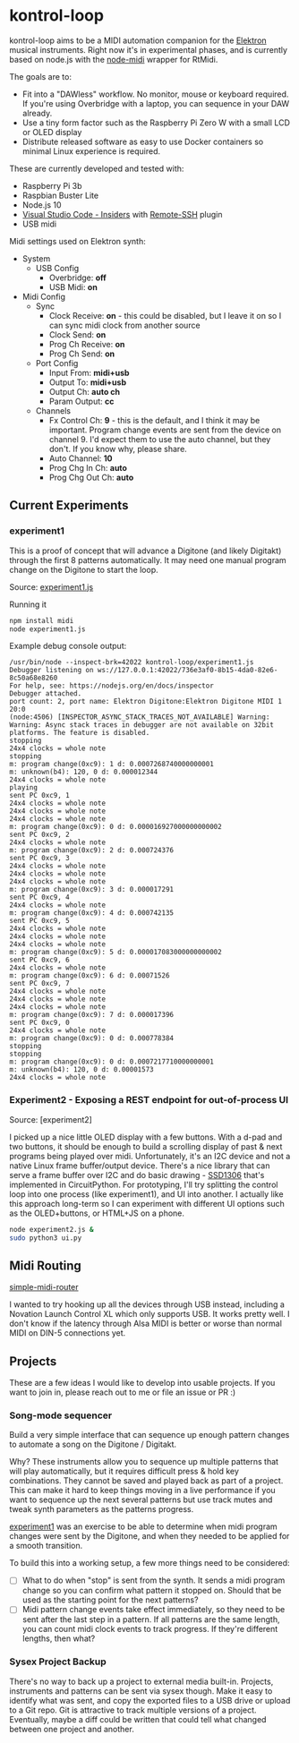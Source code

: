 # kontrol-loop

kontrol-loop aims to be a MIDI automation companion for the [Elektron] musical instruments. Right now it's in experimental phases, and is currently based on node.js with the [node-midi] wrapper for RtMidi. 


The goals are to:

- Fit into a "DAWless" workflow. No monitor, mouse or keyboard required. If you're using Overbridge with a laptop, you can sequence in your DAW already.
- Use a tiny form factor such as the Raspberry Pi Zero W with a small LCD or OLED display
- Distribute released software as easy to use Docker containers so minimal Linux experience is required.


These are currently developed and tested with:

- Raspberry Pi 3b
- Raspbian Buster Lite
- Node.js 10
- [Visual Studio Code - Insiders] with [Remote-SSH] plugin
- USB midi

Midi settings used on Elektron synth:

- System
  - USB Config
    - Overbridge: **off**
    - USB Midi: **on**
- Midi Config
  - Sync
    - Clock Receive: **on** - this could be disabled, but I leave it on so I can sync midi clock from another source
    - Clock Send: **on**
    - Prog Ch Receive: **on**
    - Prog Ch Send: **on**
  - Port Config
    - Input From: **midi+usb**
    - Output To: **midi+usb**
    - Output Ch: **auto ch**
    - Param Output: **cc**
  - Channels
    - Fx Control Ch: **9** - this is the default, and I think it may be important. Program change events are sent from the device on channel 9. I'd expect them to use the auto channel, but they don't. If you know why, please share.
    - Auto Channel: **10**
    - Prog Chg In Ch: **auto**
    - Prog Chg Out Ch: **auto**

## Current Experiments

### experiment1

This is a proof of concept that will advance a Digitone (and likely Digitakt) through the first 8 patterns automatically. It may need one manual program change on the Digitone to start the loop.

Source: [experiment1.js]

Running it

```sh
npm install midi
node experiment1.js
```

Example debug console output:

```none
/usr/bin/node --inspect-brk=42022 kontrol-loop/experiment1.js
Debugger listening on ws://127.0.0.1:42022/736e3af0-8b15-4da0-82e6-8c50a68e8260
For help, see: https://nodejs.org/en/docs/inspector
Debugger attached.
port count: 2, port name: Elektron Digitone:Elektron Digitone MIDI 1 20:0
(node:4506) [INSPECTOR_ASYNC_STACK_TRACES_NOT_AVAILABLE] Warning: Warning: Async stack traces in debugger are not available on 32bit platforms. The feature is disabled.
stopping
24x4 clocks = whole note
stopping
m: program change(0xc9): 1 d: 0.0007268740000000001
m: unknown(b4): 120, 0 d: 0.000012344
24x4 clocks = whole note
playing
sent PC 0xc9, 1
24x4 clocks = whole note
24x4 clocks = whole note
24x4 clocks = whole note
m: program change(0xc9): 0 d: 0.000016927000000000002
sent PC 0xc9, 2
24x4 clocks = whole note
m: program change(0xc9): 2 d: 0.000724376
sent PC 0xc9, 3
24x4 clocks = whole note
24x4 clocks = whole note
24x4 clocks = whole note
m: program change(0xc9): 3 d: 0.000017291
sent PC 0xc9, 4
24x4 clocks = whole note
m: program change(0xc9): 4 d: 0.000742135
sent PC 0xc9, 5
24x4 clocks = whole note
24x4 clocks = whole note
24x4 clocks = whole note
m: program change(0xc9): 5 d: 0.000017083000000000002
sent PC 0xc9, 6
24x4 clocks = whole note
m: program change(0xc9): 6 d: 0.00071526
sent PC 0xc9, 7
24x4 clocks = whole note
24x4 clocks = whole note
24x4 clocks = whole note
m: program change(0xc9): 7 d: 0.000017396
sent PC 0xc9, 0
24x4 clocks = whole note
m: program change(0xc9): 0 d: 0.000778384
stopping
stopping
m: program change(0xc9): 0 d: 0.0007217710000000001
m: unknown(b4): 120, 0 d: 0.00001573
24x4 clocks = whole note
```


### Experiment2 - Exposing a REST endpoint for out-of-process UI

Source: [experiment2]

I picked up a nice little OLED display with a few buttons. With a d-pad and two buttons, it should be enough to build a scrolling display of past & next programs being played over midi. Unfortunately, it's an I2C device and not a native Linux frame buffer/output device. There's a nice library that can serve a frame buffer over I2C and do basic drawing - [SSD1306](https://github.com/adafruit/Adafruit_CircuitPython_SSD1306) that's implemented in CircuitPython. For prototyping, I'll try splitting the control loop into one process (like experiment1), and UI into another. I actually like this approach long-term so I can experiment with different UI options such as the OLED+buttons, or HTML+JS on a phone.

```bash
node experiment2.js &
sudo python3 ui.py
```

## Midi Routing

[simple-midi-router](simple-midi-router/README.md)

I wanted to try hooking up all the devices through USB instead, including a Novation Launch Control XL which only supports USB. It works pretty well. I don't know if the latency through Alsa MIDI is better or worse than normal MIDI on DIN-5 connections yet.

## Projects

These are a few ideas I would like to develop into usable projects. If you want to join in, please reach out to me or file an issue or PR :)

### Song-mode sequencer

Build a very simple interface that can sequence up enough pattern changes to automate a song on the Digitone / Digitakt. 

Why? These instruments allow you to sequence up multiple patterns that will play automatically, but it requires difficult press & hold key combinations. They cannot be saved and played back as part of a project. This can make it hard to keep things moving in a live performance if you want to sequence up the next several patterns but use track mutes and tweak synth parameters as the patterns progress.

[experiment1](#experiment1) was an exercise to be able to determine when midi program changes were sent by the Digitone, and when they needed to be applied for a smooth transition.

To build this into a working setup, a few more things need to be considered:

- [ ] What to do when "stop" is sent from the synth. It sends a midi program change so you can confirm what pattern it stopped on. Should that be used as the starting point for the next patterns?
- [ ] Midi pattern change events take effect immediately, so they need to be sent after the last step in a pattern. If all patterns are the same length, you can count midi clock events to track progress. If they're different lengths, then what?

### Sysex Project Backup

There's no way to back up a project to external media built-in. Projects, instruments and patterns can be sent via sysex though. Make it easy to identify what was sent, and copy the exported files to a USB drive or upload to a Git repo. Git is attractive to track multiple versions of a project. Eventually, maybe a diff could be written that could tell what changed between one project and another.


<!-- references -->

[experiment1.js]: experiment1.js

[Elektron]: https://www.elektron.se/
[node-midi]: https://github.com/justinlatimer/node-midi
[Visual Studio Code - Insiders]: https://code.visualstudio.com/insiders/
[Remote-SSH]: https://marketplace.visualstudio.com/items?itemName=ms-vscode-remote.remote-ssh